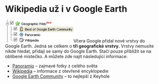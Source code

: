 <!--
title : Wikipedia už i v Google Earth
author : Roman Ožana <ozana@omdesign.cz>
date : 10.12.2006 10:08:45
tags : GIS, google
-->

# Wikipedia už i v Google Earth

<img class="alignright" style="display: inline; width: 223px; height: 74px;" title="Foto nových vrstev" src="gegeographicweb.jpg" alt="Foto nových vrstev" width="223" height="74" />Včera Google přidal nové vrstvy do Google Earth. Jedná se celkem o **tři geografické vrstvy.** Vrstvy nemusíte nikde hledat, přidají se samy do Google Earth. Stačí pouze přiblížit se na oblíbené místečko. A můžete zde najít následující informace:

  * [Panoramio][1] &#8211; zajmavé fotky z celého světa
  * [Wikipedia][2] &#8211; informace z otevřené encyklopedie
  * [Google Earth Community][3] &#8211; to nejlepší z Keyhole

 [1]: http://www.panoramio.com/ "Panoramio - nejen panoramatické fotky z celého světa"
 [2]: http://en.wikipedia.org/wiki/Main_Page "Wikipedia"
 [3]: http://bbs.keyhole.com/ "Keyhole - Google Earth komunita"